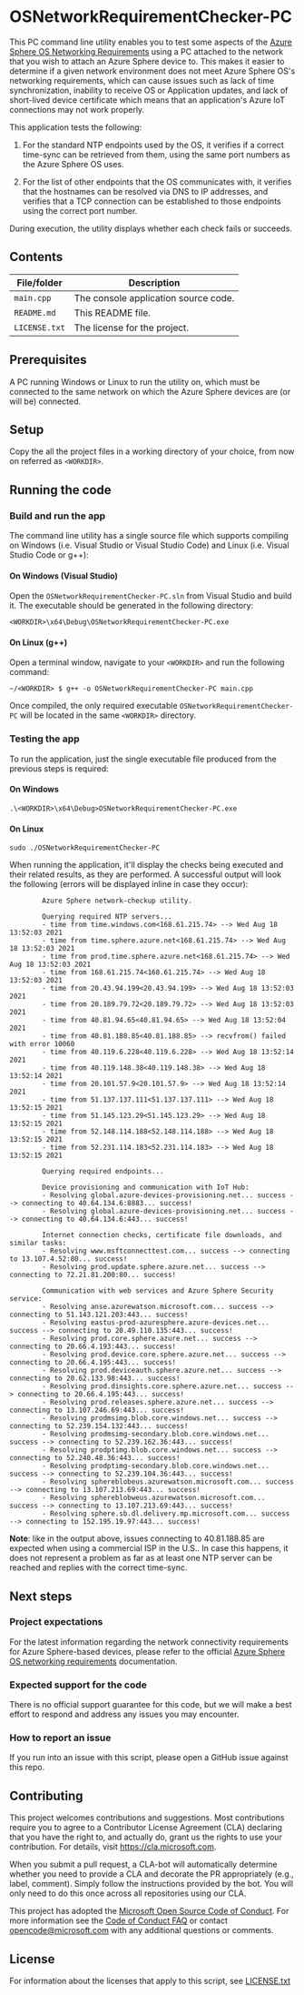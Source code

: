 # OSNetworkRequirementChecker-PC

This PC command line utility enables you to test some aspects of the [Azure Sphere OS Networking Requirements](https://docs.microsoft.com/azure-sphere/network/ports-protocols-domains) using a PC attached to the network that you wish to attach an Azure Sphere device to. This makes it easier to determine if a given network environment does not meet Azure Sphere OS's networking requirements, which can cause issues such as lack of time synchronization, inability to receive OS or Application updates, and lack of short-lived device certificate which means that an application's Azure IoT connections may not work properly. 

This application tests the following:

1. For the standard NTP endpoints used by the OS, it verifies if a correct time-sync can be retrieved from them, using the same port numbers as the Azure Sphere OS uses.

2. For the list of other endpoints that the OS communicates with, it verifies that the hostnames can be resolved via DNS to IP addresses, and verifies that a TCP connection can be established to those endpoints using the correct port number.

During execution, the utility displays whether each check fails or succeeds.

## Contents
| File/folder | Description |
|-------------|-------------|
| `main.cpp` | The console application source code. |
| `README.md` | This README file. |
| `LICENSE.txt` | The license for the project. |

## Prerequisites

A PC running Windows or Linux to run the utility on, which must be connected to the same network on which the Azure Sphere devices are (or will be) connected.

## Setup

Copy the all the project files in a working directory of your choice, from now on referred as `<WORKDIR>`.

## Running the code

### Build and run the app
The command line utility has a single source file which supports compiling on Windows (i.e. Visual Studio or Visual Studio Code) and Linux (i.e. Visual Studio Code or g++):

#### On Windows (Visual Studio)
Open the `OSNetworkRequirementChecker-PC.sln` from Visual Studio and build it. The executable should be generated in the following directory:
```
<WORKDIR>\x64\Debug\OSNetworkRequirementChecker-PC.exe
```

#### On Linux (g++)
Open a terminal window, navigate to your `<WORKDIR>` and run the following command:

```
~/<WORKDIR> $ g++ -o OSNetworkRequirementChecker-PC main.cpp
```
Once compiled, the only required executable `OSNetworkRequirementChecker-PC` will be located in the same `<WORKDIR>` directory.

### Testing the app
To run the application, just the single executable file produced from the previous steps is required:

#### On Windows
```
.\<WORKDIR>\x64\Debug>OSNetworkRequirementChecker-PC.exe
```
#### On Linux
```
sudo ./OSNetworkRequirementChecker-PC
```
When running the application, it'll display the checks being executed and their related results, as they are performed.
A successful output will look the following (errors will be displayed inline in case they occur):
```     
        Azure Sphere network-checkup utility.

        Querying required NTP servers...
        - time from time.windows.com<168.61.215.74> --> Wed Aug 18 13:52:03 2021
        - time from time.sphere.azure.net<168.61.215.74> --> Wed Aug 18 13:52:03 2021
        - time from prod.time.sphere.azure.net<168.61.215.74> --> Wed Aug 18 13:52:03 2021
        - time from 168.61.215.74<168.61.215.74> --> Wed Aug 18 13:52:03 2021
        - time from 20.43.94.199<20.43.94.199> --> Wed Aug 18 13:52:03 2021
        - time from 20.189.79.72<20.189.79.72> --> Wed Aug 18 13:52:03 2021
        - time from 40.81.94.65<40.81.94.65> --> Wed Aug 18 13:52:04 2021
        - time from 40.81.188.85<40.81.188.85> --> recvfrom() failed with error 10060 
        - time from 40.119.6.228<40.119.6.228> --> Wed Aug 18 13:52:14 2021
        - time from 40.119.148.38<40.119.148.38> --> Wed Aug 18 13:52:14 2021
        - time from 20.101.57.9<20.101.57.9> --> Wed Aug 18 13:52:14 2021
        - time from 51.137.137.111<51.137.137.111> --> Wed Aug 18 13:52:15 2021
        - time from 51.145.123.29<51.145.123.29> --> Wed Aug 18 13:52:15 2021
        - time from 52.148.114.188<52.148.114.188> --> Wed Aug 18 13:52:15 2021
        - time from 52.231.114.183<52.231.114.183> --> Wed Aug 18 13:52:15 2021

        Querying required endpoints...

        Device provisioning and communication with IoT Hub:
        - Resolving global.azure-devices-provisioning.net... success --> connecting to 40.64.134.6:8883... success!
        - Resolving global.azure-devices-provisioning.net... success --> connecting to 40.64.134.6:443... success!

        Internet connection checks, certificate file downloads, and similar tasks:
        - Resolving www.msftconnecttest.com... success --> connecting to 13.107.4.52:80... success!
        - Resolving prod.update.sphere.azure.net... success --> connecting to 72.21.81.200:80... success!

        Communication with web services and Azure Sphere Security service:
        - Resolving anse.azurewatson.microsoft.com... success --> connecting to 51.143.121.203:443... success!
        - Resolving eastus-prod-azuresphere.azure-devices.net... success --> connecting to 20.49.110.135:443... success!
        - Resolving prod.core.sphere.azure.net... success --> connecting to 20.66.4.193:443... success!
        - Resolving prod.device.core.sphere.azure.net... success --> connecting to 20.66.4.195:443... success!
        - Resolving prod.deviceauth.sphere.azure.net... success --> connecting to 20.62.133.98:443... success!
        - Resolving prod.dinsights.core.sphere.azure.net... success --> connecting to 20.66.4.195:443... success!
        - Resolving prod.releases.sphere.azure.net... success --> connecting to 13.107.246.69:443... success!
        - Resolving prodmsimg.blob.core.windows.net... success --> connecting to 52.239.154.132:443... success!
        - Resolving prodmsimg-secondary.blob.core.windows.net... success --> connecting to 52.239.162.36:443... success!
        - Resolving prodptimg.blob.core.windows.net... success --> connecting to 52.240.48.36:443... success!
        - Resolving prodptimg-secondary.blob.core.windows.net... success --> connecting to 52.239.104.36:443... success!
        - Resolving sphereblobeus.azurewatson.microsoft.com... success --> connecting to 13.107.213.69:443... success!
        - Resolving sphereblobweus.azurewatson.microsoft.com... success --> connecting to 13.107.213.69:443... success!
        - Resolving sphere.sb.dl.delivery.mp.microsoft.com... success --> connecting to 152.195.19.97:443... success!
```

**Note**: like in the output above, issues connecting to 40.81.188.85 are expected when using a commercial ISP in the U.S..
In case this happens, it does not represent a problem as far as at least one NTP server can be reached and replies with the correct time-sync.

## Next steps

### Project expectations

For the latest information regarding the network connectivity requirements for Azure Sphere-based devices, please refer to the official [Azure Sphere OS networking requirements](https://docs.microsoft.com/en-us/azure-sphere/network/ports-protocols-domains) documentation.

### Expected support for the code

There is no official support guarantee for this code, but we will make a best effort to respond and address any issues you may encounter.

### How to report an issue

If you run into an issue with this script, please open a GitHub issue against this repo.

## Contributing

This project welcomes contributions and suggestions. Most contributions require you to
agree to a Contributor License Agreement (CLA) declaring that you have the right to,
and actually do, grant us the rights to use your contribution. For details, visit
https://cla.microsoft.com.

When you submit a pull request, a CLA-bot will automatically determine whether you need
to provide a CLA and decorate the PR appropriately (e.g., label, comment). Simply follow the
instructions provided by the bot. You will only need to do this once across all repositories using our CLA.

This project has adopted the [Microsoft Open Source Code of Conduct](https://opensource.microsoft.com/codeofconduct/).
For more information see the [Code of Conduct FAQ](https://opensource.microsoft.com/codeofconduct/faq/)
or contact [opencode@microsoft.com](mailto:opencode@microsoft.com) with any additional questions or comments.

## License

For information about the licenses that apply to this script, see [LICENSE.txt](./LICENCE.txt)